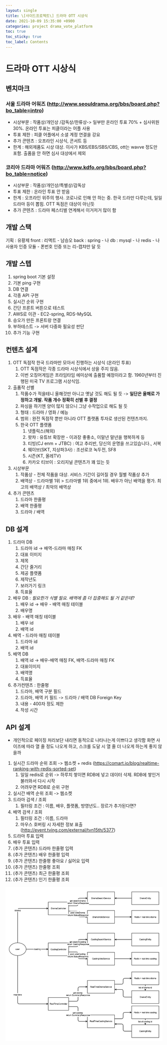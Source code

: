 ```yaml
---
layout: single
title: \[사이드프로젝트\] 드라마 OTT 시상식
date: 2021-10-09 15:35:00 +0900
categories: project drama_vote_platform
toc: true
toc_sticky: true
toc_label: Contents
---
```


# 드라마 OTT 시상식

## 벤치마크

### 서울 드라마 어워즈 (http://www.seouldrama.org/bbs/board.php?bo_table=intro)

-   시상부문 : 작품상/개인상 /감독상/한류상-> 일부만 온라인 투표 70% + 심사위원 30%. 온라인 투표는 피클이라는 어플 사용
-   투표 제한 : 피클 어플에서 소셜 계정 연결을 강요
-   추가 콘텐츠 : 오프라인 시상식, 콘서트 등
-   한계 : 해외제품도 시상 대상. 이사가 KBS/EBS/SBS/CBS, ott는 wavve 정도만 포함. 출품을 안 하면 심사 대상에서 제외

### 코리아 드라마 어워즈 (http://www.kdfo.org/bbs/board.php?bo_table=notice)

-   시상부문 : 작품상/개인상/특별상/감독상
-   투표 제한 : 온라인 투표 안 받음
-   한계 : 오프라인 위주의 행사. 코로나로 인해 안 하는 중. 한국 드라만 다루는데, 일일드라마 등이 뽑힘. OTT 독점은 대상이 아닌듯
-   추가 콘텐츠 : 드라마 페스티벌 연계해서 이거저거 많이 함

## 개발 스택

기획 : 유황제
front : 리액트 - 남승오
back : spring - 나
db : mysql - 나
redis - 나
사용자 인증 모듈 - 폰번호 인증 또는 리-캡챠만 달 듯

## 개발 스텝

1. spring boot 기본 설정
2. 기본 ping 구현
3. DB 연결
4. 각종 API 구현
5. 실시간 순위 구현
6. 간단 프론트 버튼으로 테스트
7. AWS로 이관 - EC2-spring, RDS-MySQL
8. 승오가 만든 프론트랑 연결
9. 부하테스트 -> 서버 다중화 필요성 판단
10. 추가 기능 구현

## 컨텐츠 설계

1. OTT 독점작 한국 드라마만 모아서 진행하는 시상식 (온라인 투표)
    1. OTT 독점작은 각종 드라마 시상식에서 상을 주지 않음.
    2. 이번 오징어게임은 프라임타임 에미상에 출품할 예정이라고 함. 1960년부터 진행된 미국 TV 프로그램 시상식임.
2. 출품작 선별
    1. 작품수가 적을테니 올해것만 아니고 옛날 것도 해도 될 듯 -> **일단은 올해로 가정하고 개발. 작품 개수 정확히 선별 후 결정**
    2. 파싱을 하기엔 양이 많지 않으니 그냥 수작업으로 해도 될 듯
    3. 형태 : 드라마 / 영화 / 예능
    4. 범위 : 완전 독점작 뿐만 아니라 OTT 플랫폼 투자로 생산된 컨텐츠까지.
    5. 한국 OTT 플랫폼
        1. 넷플릭스(해외)
        2. 왓챠 : 유튜브 확장판 - 이과장 좋좋소, 이말년 말년을 행복하게 등
        3. 티빙(CJ enm + JTBC) : 여고 추리반, 당신의 운명을 쓰고있습니다., 서복
        4. 웨이브(SKT, 지상파3사) : 조선로코 녹두전, SF8
        5. 시즌(KT, 올레TV)
        6. 카카오 티브이 : 오리지널 콘텐츠가 꽤 있는 듯
3. 시상부문
    1. 작품상 - 전체 작품을 대상. 서비스 기간이 길어질 경우 월별 작품상 추가
    2. 배역상 - 드라마별 1위 > 드라마별 1위 중에서 1위. 배우가 아닌 배역을 평가. 최고의 배역상 / 최악의 배역상
4. 추가 콘텐츠
    1. 드라마 한줄평
    2. 배역 한줄평
    3. 드라마 / 배역

## DB 설계

1. 드라마 DB
    1. 드라마 id -> 배역-드라마 매칭 FK
    2. 대표 이미지
    3. 제목
    4. 간단 줄거리
    5. 제공 플랫폼
    6. 제작년도
    7. 보러가기 링크
    8. 득표율
2. 배우 DB : _필요한가 식별 필요. 배역에 좀 더 집중해도 될 거 같은데?_
    1. 배우 id -> 배우 - 배역 매칭 테이블
    2. 배우명
3. 배우 - 배역 매칭 테이블
    1. 배우 id
    2. 배역 id
4. 배역 - 드라마 매칭 테이블
    1. 드라마 id
    2. 배역 id
5. 배역 DB
    1. 배역 id -> 배우-배역 매칭 FK, 배역-드라마 매칭 FK
    2. 대표이미지
    3. 배역명
    4. 득표율
6. 추가컨텐츠 : 한줄평
    1. 드라마, 배역 구분 필드
    2. 드라마, 배역 키 필드 -> 드라마 / 배역 DB Foreign Key
    3. 내용 - 400자 정도 제한
    4. 작성 시간

## API 설계

-   개인적으로 페이징 처리보단 내리면 동적으로 나타나는게 이쁘다고 생각함
    화면 사이즈에 따라 열 줄 정도 나오게 하고, 스크롤 도달 시 열 줄 더 나오게 하는게 좋지 않을까

1. 실시간 드라마 순위 조회 -> 웹소켓 + redis (https://comart.io/blog/realtime-ranking-with-redis-sorted-set)
    1. 일일 redis로 순위 -> 하루치 쌓이면 RDB에 넣고 데이터 삭제. RDB에 쌓인거 불러와서 다시 시작
    2. 어려우면 RDB로 순위 구현
2. 실시간 배역 순위 조회 -> 웹소켓
3. 드라마 검색 / 조회
    1. 필터링 조건 : 이름, 배우, 플랫폼, 방영년도.. 장르가 추가된다면?
4. 배역 검색 / 조회
    1. 필터링 조건 : 이름, 드라마
    2. 마우스 호버링 시 자세한 정보 표출 (http://event.tving.com/external/tvn15th/5377)
5. 드라마 투표 입력
6. 배우 투표 입력
7. (추가 콘텐츠) 드라마 한줄평 입력
8. (추가 콘텐츠) 배우 한줄평 입력
9. (추가 콘텐츠) 한줄평 좋아요 / 싫어요 입력
10. (추가 콘텐츠) 한줄평 조회
11. (추가 콘텐츠) 최근 한줄평 조회
12. (추가 콘텐츠) 인기 한줄평 조회

![api_design.png](/assets/images/2021-10-09/API_design_v1.0.png)
